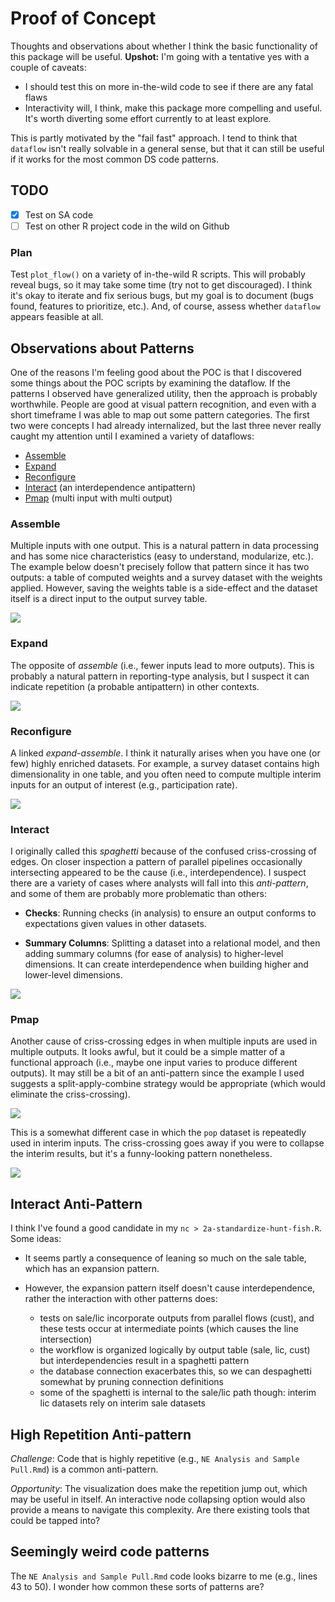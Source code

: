 
# Proof of Concept

Thoughts and observations about whether I think the basic functionality of this package will be useful. **Upshot:** I'm going with a tentative yes with a couple of caveats:

- I should test this on more in-the-wild code to see if there are any fatal flaws
- Interactivity will, I think, make this package more compelling and useful. It's worth diverting some effort currently to at least explore.

This is partly motivated by the "fail fast" approach. I tend to think that `dataflow` isn't really solvable in a general sense, but that it can still be useful if it works for the most common DS code patterns. 

## TODO

- [x] Test on SA code
- [ ] Test on other R project code in the wild on Github

### Plan

Test `plot_flow()` on a variety of in-the-wild R scripts. This will probably reveal bugs, so it may take some time (try not to get discouraged). I think it's okay to iterate and fix serious bugs, but my goal is to document (bugs found, features to prioritize, etc.). And, of course, assess whether `dataflow` appears feasible at all.

## Observations about Patterns

One of the reasons I'm feeling good about the POC is that I discovered some things about the POC scripts by examining the dataflow. If the patterns I observed have generalized utility, then the approach is probably worthwhile. People are good at visual pattern recognition, and even with a short timeframe I was able to map out some pattern categories. The first two were concepts I had already internalized, but the last three never really caught my attention until I examined a variety of dataflows:

- [Assemble](#assemble)
- [Expand](#expand)
- [Reconfigure](#reconfigure)
- [Interact](#interact) (an interdependence antipattern)
- [Pmap](#pmap) (multi input with multi output)

### Assemble

Multiple inputs with one output. This is a natural pattern in data processing and has some nice characteristics (easy to understand, modularize, etc.). The example below doesn't precisely follow that pattern since it has two outputs: a table of computed weights and a survey dataset with the weights applied. However, saving the weights table is a side-effect and the dataset itself is a direct input to the output survey table.

![](img/assemble.png)

### Expand

The opposite of *assemble* (i.e., fewer inputs lead to more outputs). This is probably a natural pattern in reporting-type analysis, but I suspect it can indicate repetition (a probable antipattern) in other contexts.

![](img/expand.png)

### Reconfigure

A linked *expand-assemble*. I think it naturally arises when you have one (or few) highly enriched datasets. For example, a survey dataset contains high dimensionality in one table, and you often need to compute multiple interim inputs for an output of interest (e.g., participation rate).

![](img/reconfigure.png)

### Interact

I originally called this *spaghetti* because of the confused criss-crossing of edges. On closer inspection a pattern of parallel pipelines occasionally intersecting appeared to be the cause (i.e., interdependence). I suspect there are a variety of cases where analysts will fall into this *anti-pattern*, and some of them are probably more problematic than others:

- **Checks**: Running checks (in analysis) to ensure an output conforms to expectations given values in other datasets.

- **Summary Columns**: Splitting a dataset into a relational model, and then adding summary columns (for ease of analysis) to higher-level dimensions. It can create interdependence when building higher and lower-level dimensions.

![](img/interact.png)

### Pmap

Another cause of criss-crossing edges in when multiple inputs are used in multiple outputs. It looks awful, but it could be a simple matter of a functional approach (i.e., maybe one input varies to produce different outputs). It may still be a bit of an anti-pattern since the example I used suggests a split-apply-combine strategy would be appropriate (which would eliminate the criss-crossing).

![](img/popular-inputs.png)

This is a somewhat different case in which the `pop` dataset is repeatedly used in interim inputs. The criss-crossing goes away if you were to collapse the interim results, but it's a funny-looking pattern nonetheless.

![](img/popular-input.png)

## Interact Anti-Pattern

I think I've found a good candidate in my `nc > 2a-standardize-hunt-fish.R`. Some ideas:

- It seems partly a consequence of leaning so much on the sale table, which has an expansion pattern.

- However, the expansion pattern itself doesn't cause interdependence, rather the interaction with other patterns does:
    + tests on sale/lic incorporate outputs from parallel flows (cust), and these tests
occur at intermediate points (which causes the line intersection)
    + the workflow is organized logically by output table (sale, lic, cust) but interdependencies result in a spaghetti pattern
    + the database connection exacerbates this, so we can despaghetti somewhat by pruning connection definitions
    + some of the spaghetti is internal to the sale/lic path though: interim lic datasets rely on interim sale datasets

## High Repetition Anti-pattern

*Challenge*: Code that is highly repetitive (e.g., `NE Analysis and Sample Pull.Rmd`) is a common anti-pattern.

*Opportunity*: The visualization does make the repetition jump out, which may be useful in itself. An interactive node collapsing option would also provide a means to navigate this complexity. Are there existing tools that could be tapped into?

## Seemingly weird code patterns

The `NE Analysis and Sample Pull.Rmd` code looks bizarre to me (e.g., lines 43 to 50). I wonder how common these sorts of patterns are?
